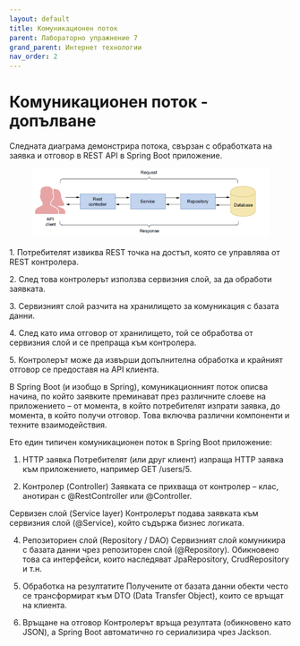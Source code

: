 ```yaml
---
layout: default
title: Комуникационен поток
parent: Лабораторно упражнение 7
grand_parent: Интернет технологии
nav_order: 2
---
```


# Комуникационен поток - допълване

Следната диаграма демонстрира потока, свързан с обработката на заявка и отговор в REST API в Spring Boot приложение.

<figure><img src="../../../assets/image (97).png" alt=""><figcaption></figcaption></figure>

1\.      Потребителят извиква REST точка на достъп, която се управлява от REST контролера.

2\.      След това контролерът използва сервизния слой, за да обработи заявката.

3\.      Сервизният слой разчита на хранилището за комуникация с базата данни.

4\.      След като има отговор от хранилището, той се обработва от сервизния слой и се препраща към контролера.

5\.      Контролерът може да извърши допълнителна обработка и крайният отговор се предоставя на API клиента.

В Spring Boot (и изобщо в Spring), комуникационният поток описва начина, по който заявките преминават през различните слоеве на приложението – от момента, в който потребителят изпрати заявка, до момента, в който получи отговор. Това включва различни компоненти и техните взаимодействия.

Ето един типичен комуникационен поток в Spring Boot приложение:

1. HTTP заявка
Потребителят (или друг клиент) изпраща HTTP заявка към приложението, например GET /users/5.

2. Контролер (Controller)
Заявката се прихваща от контролер – клас, анотиран с @RestController или @Controller.


Сервизен слой (Service layer)
Контролерът подава заявката към сервизния слой (@Service), който съдържа бизнес логиката.

4. Репозиториен слой (Repository / DAO)
Сервизният слой комуникира с базата данни чрез репозиторен слой (@Repository). Обикновено това са интерфейси, които наследяват JpaRepository, CrudRepository и т.н.

5. Обработка на резултатите
Получените от базата данни обекти често се трансформират към DTO (Data Transfer Object), които се връщат на клиента.

6. Връщане на отговор
Контролерът връща резултата (обикновено като JSON), а Spring Boot автоматично го сериализира чрез Jackson.